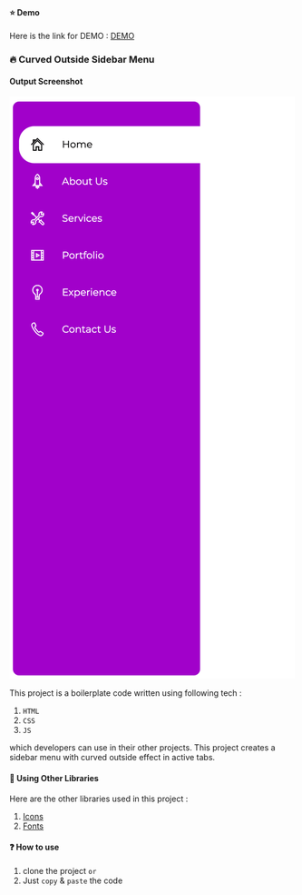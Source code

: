 #### :star: Demo

Here is the link for DEMO : [DEMO](https://curved-outside-sidebar-menu.vercel.app)

### :fire: Curved Outside Sidebar Menu 

#### Output Screenshot
![alt text](https://raw.githubusercontent.com/shehan96/curved-outside-sidebar-menu/main/output-screenshot.png)

This project is a boilerplate code written using following tech :

1. `HTML`
2. `CSS`
3. `JS`

which developers can use in their other projects.
This project creates a sidebar menu with curved outside effect in active tabs.

#### :blue_book: Using Other Libraries

Here are the other libraries used in this project :

1. [Icons](https://themes-pixeden.com/font-demos/7-stroke/)
2. [Fonts](https://fonts.google.com/specimen/Montserrat)

#### :question: How to use

1. clone the project
`or`
2. Just `copy` & `paste` the code